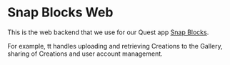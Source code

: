# Snap Blocks Web

This is the web backend that we use for our Quest app [Snap Blocks](https://github.com/kosmosschool/snap-blocks).

For example, tt handles uploading and retrieving Creations to the Gallery, sharing of Creations and user account management.